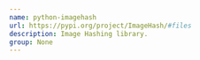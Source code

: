 ```yaml
---
name: python-imagehash
url: https://pypi.org/project/ImageHash/#files
description: Image Hashing library.
group: None
---
```

